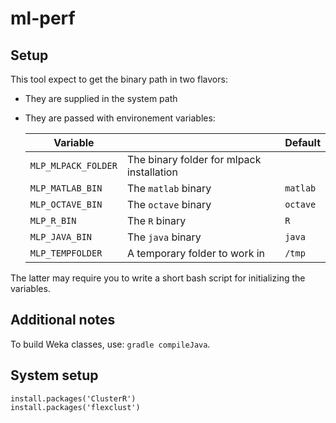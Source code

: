 # ml-perf

## Setup

This tool expect to get the binary path in two flavors:

- They are supplied in the system path
- They are passed with environement variables:

    | Variable | | Default |
    | --- | --- | --- |
    | `MLP_MLPACK_FOLDER` | The binary folder for mlpack installation |  |
    | `MLP_MATLAB_BIN` | The `matlab` binary | `matlab` |
    | `MLP_OCTAVE_BIN` | The `octave` binary | `octave` |
    | `MLP_R_BIN` | The `R` binary | `R` |
    | `MLP_JAVA_BIN` | The `java` binary | `java` |
    | `MLP_TEMPFOLDER` | A temporary folder to work in | `/tmp` |

The latter may require you to write a short bash script for initializing the variables.



## Additional notes

To build Weka classes, use: `gradle compileJava`.

## System setup

```
install.packages('ClusterR')
install.packages('flexclust')
```